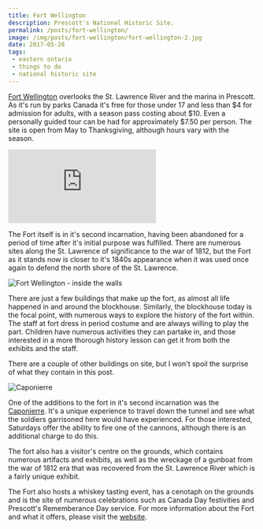 ```yaml
---
title: Fort Wellington
description: Prescott's National Historic Site.
permalink: /posts/fort-wellington/
image: /img/posts/fort-wellington/fort-wellington-2.jpg
date: 2017-05-28
tags:
 - eastern ontario
 - things to do
 - national historic site
---
```


[Fort Wellington](https://www.pc.gc.ca/en/lhn-nhs/on/wellington/index "Fort Wellington") overlooks the St. Lawrence River and the marina in Prescott. As it's run by parks Canada it's free for those under 17 and less than $4 for admission for adults, with a season pass costing about $10. Even a personally guided tour can be had for approximately $7.50 per person. The site is open from May to Thanksgiving, although hours vary with the season.


<div class="google-map">
<iframe title="Google Map" src="https://www.google.com/maps/embed?pb=!1m18!1m12!1m3!1d2835.318888918297!2d-75.5107096846709!3d44.7131029790993!2m3!1f0!2f0!3f0!3m2!1i1024!2i768!4f13.1!3m3!1m2!1s0x4ccda978630c7827%3A0x609f97fbdbd5e57f!2sFort+Wellington+National+Historic+Site!5e0!3m2!1sen!2sca!4v1564188395291!5m2!1sen!2sca" frameborder="0" style="border:0" allowfullscreen></iframe>
</div>


The Fort itself is in it's second incarnation, having been abandoned for a period of time after it's initial purpose was fulfilled. There are numerous sites along the St. Lawrence of significance to the war of 1812, but the Fort as it stands now is closer to it's 1840s appearance when it was used once again to defend the north shore of the St. Lawrence.


![Fort Wellington - inside the walls](/img/posts/fort-wellington/fort-wellington-3.jpg "Fort Wellington - Inside the walls")


There are just a few buildings that make up the fort, as almost all life happened in and around the blockhouse. Similarly, the blockhouse today is the focal point, with numerous ways to explore the history of the fort within. The staff at fort dress in period costume and are always willing to play the part. Children have numerous activities they can partake in, and those interested in a more thorough history lesson can get it from both the exhibits and the staff.

There are a couple of other buildings on site, but I won't spoil the surprise of what they contain in this post.


![Caponierre](/img/posts/fort-wellington/fort-wellington-5.jpg "Caponierre")


One of the additions to the fort in it's second incarnation was the [Caponierre](https://en.wikipedia.org/wiki/Caponier "Caponierre"). It's a unique experience to travel down the tunnel and see what the soldiers garrisoned here would have experienced. For those interested, Saturdays offer the ability to fire one of the cannons, although there is an additional charge to do this.

The fort also has a visitor's centre on the grounds, which contains numerous artifacts and exhibits, as well as the wreckage of a gunboat from the war of 1812 era that was recovered from the St. Lawrence River which is a fairly unique exhibit.

The Fort also hosts a whiskey tasting event, has a cenotaph on the grounds and is the site of numerous celebrations such as Canada Day festivities and Prescott's Rememberance Day service. For more information about the Fort and what it offers, please visit the [website](https://www.pc.gc.ca/en/lhn-nhs/on/wellington/index "Fort Wellington").